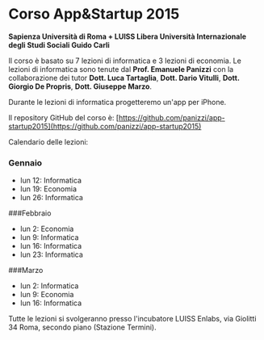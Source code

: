 # Corso App&Startup 2015
**Sapienza Università di Roma + LUISS  Libera Università Internazionale degli Studi Sociali Guido Carli**

Il corso è basato su 7 lezioni di informatica e 3 lezioni di economia.
Le lezioni di informatica sono tenute dal **Prof. Emanuele Panizzi** con la collaborazione dei tutor
**Dott. Luca Tartaglia**, **Dott. Dario Vitulli**, **Dott. Giorgio De Propris**, **Dott. Giuseppe Marzo**.

Durante le lezioni di informatica progetteremo un'app per iPhone.

Il repository GitHub del corso è: [https://github.com/panizzi/app-startup2015](https://github.com/panizzi/app-startup2015)

Calendario delle lezioni:

### Gennaio
* lun 12: Informatica
* lun 19: Economia
* lun 26: Informatica

###Febbraio
* lun 2: Economia
* lun 9: Informatica
* lun 16: Informatica
* lun 23: Informatica

###Marzo
* lun 2: Informatica
* lun 9: Economia
* lun 16: Informatica

Tutte le lezioni si svolgeranno presso l'incubatore LUISS Enlabs, via Giolitti 34 Roma, secondo piano (Stazione Termini).
